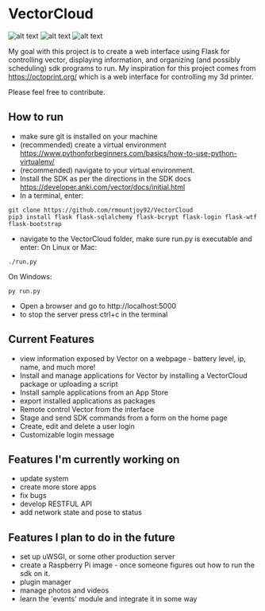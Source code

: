 # VectorCloud
![alt text](https://i.imgur.com/yQ6QaWD.png)
![alt text](https://i.imgur.com/AMQkLEW.png)
![alt text](https://i.imgur.com/wMgj8X9.png)

My goal with this project is to create a web interface using Flask for controlling vector, displaying information, and organizing (and possibly scheduling) sdk programs to run. My inspiration for this project comes from https://octoprint.org/ which is a web interface for controlling my 3d printer.

Please feel free to contribute.

## How to run
* make sure git is installed on your machine
* (recommended) create a virtual environment https://www.pythonforbeginners.com/basics/how-to-use-python-virtualenv/
* (recommended) navigate to your virtual environment.
* Install the SDK as per the directions in the SDK docs https://developer.anki.com/vector/docs/initial.html
* In a terminal, enter:
```
git clone https://github.com/rmountjoy92/VectorCloud
pip3 install flask flask-sqlalchemy flask-bcrypt flask-login flask-wtf flask-bootstrap
```
* navigate to the VectorCloud folder, make sure run.py is executable and enter:
On Linux or Mac:
```
./run.py 
```
On Windows:
```
py run.py
```

* Open a browser and go to http://localhost:5000
* to stop the server press ctrl+c in the terminal


## Current Features
* view information exposed by Vector on a webpage - battery level, ip, name, and much more!
* Install and manage applications for Vector by installing a VectorCloud package or uploading a script
* Install sample applications from an App Store
* export installed applications as packages
* Remote control Vector from the interface
* Stage and send SDK commands from a form on the home page
* Create, edit and delete a user login
* Customizable login message


## Features I'm currently working on
* update system
* create more store apps
* fix bugs
* develop RESTFUL API
* add network state and pose to status


## Features I plan to do in the future
* set up uWSGI, or some other production server
* create a Raspberry Pi image - once someone figures out how to run the sdk on it.
* plugin manager
* manage photos and videos
* learn the 'events' module and integrate it in some way
